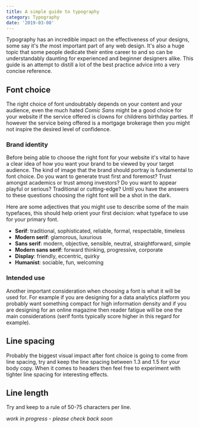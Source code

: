 ```yaml
---
title: A simple guide to typography
category: Typography
date: '2019-03-08'
---
```

Typography has an incredible impact on the effectiveness of your designs, some say it's *the* most important part of any web design. It's also a huge topic that some people dedicate their entire career to and so can be understandably daunting for experienced and beginner designers alike. This guide is an attempt to distill a lot of the best practice advice into a very concise reference.

## Font choice

The right choice of font undoubtably depends on your content and your audience, even the much hated _Comic Sans_ might be a good choice for your website if the service offered is clowns for childrens birthday parties. If however the service being offered is a mortgage brokerage then you might not inspire the desired level of confidence.

### Brand identity

Before being able to choose the right font for your website it's vital to have a clear idea of how you want your brand to be viewed by your target audience. The kind of image that the brand should portray is fundamental to font choice. Do you want to generate trust first and foremost? Trust amongst academics or trust among investors? Do you want to appear playful or serious? Traditional or cutting-edge? Until you have the answers to these questions choosing the right font will be a shot in the dark.

Here are some adjectives that you might use to describe some of the main typefaces, this should help orient your first decision: what typeface to use for your primary font.

- **Serif**: traditional, sophisticated, reliable, formal, respectable, timeless
- **Modern serif**: glamorous, luxurious
- **Sans serif**: modern, objective, sensible, neutral, straightforward, simple
- **Modern sans serif**: forward thinking, progressive, corporate
- **Display**: friendly, eccentric, quirky
- **Humanist**: sociable, fun, welcoming

### Intended use

Another important consideration when choosing a font is what it will be used for. For example if you are designing for a data analytics platform you probably want something compact for high information density and if you are designing for an online magazine then reader fatigue will be one the main considerations (serif fonts typically score higher in this regard for example).

## Line spacing

Probably the biggest visual impact after font choice is going to come from line spacing, try and keep the line spacing between 1.3 and 1.5 for your body copy. When it comes to headers then feel free to experiment with tighter line spacing for interesting effects.

## Line length

Try and keep to a rule of 50-75 characters per line.

_work in progress - please check back soon_
